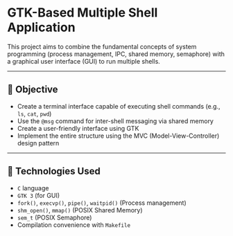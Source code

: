 # GTK-Based Multiple Shell Application

This project aims to combine the fundamental concepts of system programming (process management, IPC, shared memory, semaphore) with a graphical user interface (GUI) to run multiple shells.

---

## 🎯 Objective

- Create a terminal interface capable of executing shell commands (e.g., `ls`, `cat`, `pwd`)
- Use the `@msg` command for inter-shell messaging via shared memory
- Create a user-friendly interface using GTK
- Implement the entire structure using the MVC (Model-View-Controller) design pattern

---

## 🧱 Technologies Used

- `C` language
- `GTK 3` (for GUI)
- `fork()`, `execvp()`, `pipe()`, `waitpid()` (Process management)
- `shm_open()`, `mmap()` (POSIX Shared Memory)
- `sem_t` (POSIX Semaphore)
- Compilation convenience with `Makefile`

